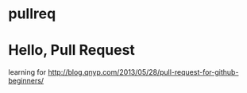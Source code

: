 pullreq
=======

# Hello, Pull Request

learning for http://blog.qnyp.com/2013/05/28/pull-request-for-github-beginners/
